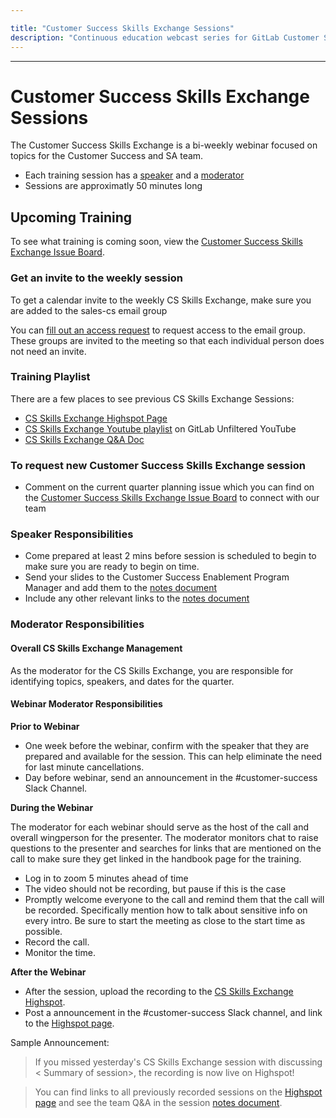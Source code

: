 ```yaml
---

title: "Customer Success Skills Exchange Sessions"
description: "Continuous education webcast series for GitLab Customer Success team members"
---
```










---

# Customer Success Skills Exchange Sessions

The Customer Success Skills Exchange is a bi-weekly webinar focused on topics for the Customer Success and SA team.

- Each training session has a [speaker](#speaker-responsibilities) and a [moderator](#moderator-responsibilities)
- Sessions are approximatly 50 minutes long


## Upcoming Training

To see what training is coming soon, view the [Customer Success Skills Exchange Issue Board](https://gitlab.com/gitlab-com/sales-team/cs-skills-exchange/-/boards/1414538).


### Get an invite to the weekly session

To get a calendar invite to the weekly CS Skills Exchange, make sure you are added to the sales-cs email group

You can [fill out an access request](/handbook/business-technology/end-user-services/onboarding-access-requests/access-requests/) to request access to the email group. These groups are invited to the meeting so that each individual person does not need an invite.


### Training Playlist

There are a few places to see previous CS Skills Exchange Sessions:

- [CS Skills Exchange Highspot Page](https://gitlab.highspot.com/items/6554f9b2501316c929028227)
- [CS Skills Exchange Youtube playlist](https://www.youtube.com/playlist?list=PL05JrBw4t0KorkxIFgZGnzzxjZRCGROt_) on GitLab Unfiltered YouTube
- [CS Skills Exchange Q&A Doc](https://docs.google.com/document/d/1kchnm55N8zx8tBBsxilWadGqBndhvb5d4eG9LsSS6DA/edit?usp=sharing)

### To request new Customer Success Skills Exchange session
- Comment on the current quarter planning issue which you can find on the [Customer Success Skills Exchange Issue Board](https://gitlab.com/gitlab-com/sales-team/cs-skills-exchange/-/boards/1414538) to connect with our team 


### Speaker Responsibilities

- Come prepared at least 2 mins before session is scheduled to begin to make sure you are ready to begin on time.
- Send your slides to the Customer Success Enablement Program Manager and add them to the [notes document](https://docs.google.com/document/d/1kchnm55N8zx8tBBsxilWadGqBndhvb5d4eG9LsSS6DA/edit?usp=sharing)
- Include any other relevant links to the [notes document](https://docs.google.com/document/d/1kchnm55N8zx8tBBsxilWadGqBndhvb5d4eG9LsSS6DA/edit?usp=sharing) 


### Moderator Responsibilities

#### Overall CS Skills Exchange Management

As the moderator for the CS Skills Exchange, you are responsible for identifying topics, speakers, and dates for the quarter.

#### Webinar Moderator Responsibilities


**Prior to Webinar**

- One week before the webinar, confirm with the speaker that they are prepared and available for the session. This can help eliminate the need for last minute cancellations.
- Day before webinar, send an announcement in the #customer-success Slack Channel.


**During the Webinar**

The moderator for each webinar should serve as the host of the call and overall wingperson for the presenter. The moderator monitors chat to raise questions to the presenter and searches for links that are mentioned on the call to make sure they get linked in the handbook page for the training.  

- Log in to zoom 5 minutes ahead of time
- The video should not be recording, but pause if this is the case
- Promptly welcome everyone to the call and remind them that the call will be recorded. Specifically mention how to talk about sensitive info on every intro. Be sure to start the meeting as close to the start time as possible.
- Record the call.
- Monitor the time.

**After the Webinar**

- After the session, upload the recording to the [CS Skills Exchange Highspot](https://gitlab.highspot.com/items/6554f9b2501316c929028227).
- Post a announcement in the #customer-success Slack channel, and link to the [Highspot page](https://gitlab.highspot.com/items/6554f9b2501316c929028227).

Sample Announcement:

> If you missed yesterday's CS Skills Exchange session  with <Presenter> discussing < Summary of session>, the recording is now live on Highspot!

> You can find links to all previously recorded sessions on the [Highspot page](https://gitlab.highspot.com/items/6554f9b2501316c929028227) and see the team Q&A in the session [notes document](https://docs.google.com/document/d/1kchnm55N8zx8tBBsxilWadGqBndhvb5d4eG9LsSS6DA/edit?usp=sharing).

